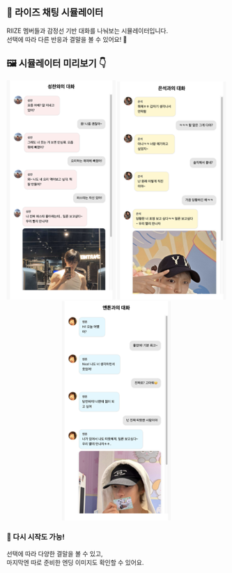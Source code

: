 ## 🧸 라이즈 채팅 시뮬레이터
RIIZE 멤버들과 감정선 기반 대화를 나눠보는 시뮬레이터입니다.  
선택에 따라 다른 반응과 결말을 볼 수 있어요! 💬

## 🖼️ 시뮬레이터 미리보기 👇
<!-- 첫 번째 이미지 -->
<!-- <div align="center" style="margin-bottom: 30px;">
  <img src="https://raw.githubusercontent.com/leeje0506/chatRIIZE/main/chat-simulator/public/images/readme/1.png" width="750" />
</div> -->

<!-- 두 번째~네 번째 이미지 -->
<div align="center">
  <img src="https://raw.githubusercontent.com/leeje0506/chatRIIZE/main/chat-simulator/public/images/readme/2.png" width="250" />
  <img src="https://raw.githubusercontent.com/leeje0506/chatRIIZE/main/chat-simulator/public/images/readme/3.png" width="250" />
  <img src="https://raw.githubusercontent.com/leeje0506/chatRIIZE/main/chat-simulator/public/images/readme/4.png" width="250" />
</div>

### 🔁 다시 시작도 가능!

선택에 따라 다양한 결말을 볼 수 있고,  
마지막엔 따로 준비한 엔딩 이미지도 확인할 수 있어요.
